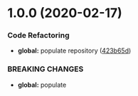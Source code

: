 # 1.0.0 (2020-02-17)


### Code Refactoring

* **global:** populate repository ([423b65d](https://github.com/Itee/itee-couchbase/commit/423b65dd40c0ec960877dadf51b0bb18e9a7161d))


### BREAKING CHANGES

* **global:** populate
